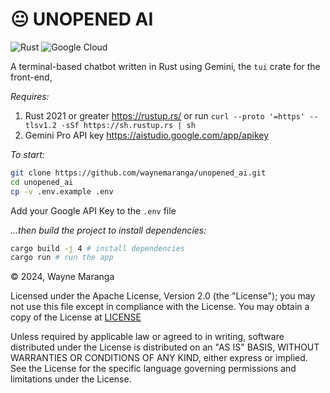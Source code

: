# 😐 UNOPENED AI 

![Rust](https://img.shields.io/badge/rust-%23000000.svg?style=for-the-badge&logo=rust&logoColor=white)  ![Google Cloud](https://img.shields.io/badge/GoogleCloud-%234285F4.svg?style=for-the-badge&logo=google-cloud&logoColor=white)

A terminal-based chatbot written in Rust using Gemini, the `tui` crate for the front-end, 

_Requires:_
1. Rust 2021 or greater https://rustup.rs/
    or run `curl --proto '=https' --tlsv1.2 -sSf https://sh.rustup.rs | sh`
2. Gemini Pro API key https://aistudio.google.com/app/apikey

_To start:_
```bash
git clone https://github.com/waynemaranga/unopened_ai.git
cd unopened_ai
cp -v .env.example .env
```
Add your Google API Key to the `.env` file

_...then build the project to install dependencies:_
```bash
cargo build -j 4 # install dependencies
cargo run # run the app
```


©️ 2024, Wayne Maranga

Licensed under the Apache License, Version 2.0 (the "License");
you may not use this file except in compliance with the License.
You may obtain a copy of the License at [LICENSE](/LICENSE.md)

Unless required by applicable law or agreed to in writing, software
distributed under the License is distributed on an "AS IS" BASIS,
WITHOUT WARRANTIES OR CONDITIONS OF ANY KIND, either express or implied.
See the License for the specific language governing permissions and
limitations under the License.


